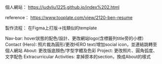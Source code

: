 個人網站：
https://judyliu1225.github.io/index%202.html

reference：
https://www.tooplate.com/view/2120-ben-resume


製作流程：
在Figma上打版→找類似的template

Nav-bar: hover狀態的配色/設計、更改網站logo(含標籤列title旁的小標）
Contact (Hero): 照片裁為圓形/更改HERO text/增加social icon，並連結跳轉至個人網站
About: 更改版底顏色/字型字體及色彩
Project: 更改照片、圓角弧度、文字配色
Extracurricular Activities: 拿掉原本的section，換成About的樣式
